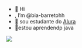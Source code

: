 - 👋 Hi
- , I’m @bia-barretohh
- 👀 sou estudante do [Alura](https://www.alura.com.br)
- 🌱estou aprendendp java

![](https://media.tenor.com/63rvIL0liw8AAAAi/tipping-the-hat-tyler-owens.gif)
<!---
bia-barretohh/bia-barretohh is a ✨ special ✨ repository because its `README.md` (this file) appears on your GitHub profile.
You can click the Preview link to take a look at your changes.
--->
